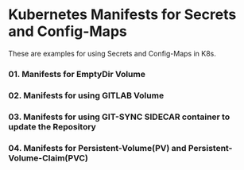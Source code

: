 # Kubernetes Manifests for Secrets and Config-Maps

These are examples for using Secrets and Config-Maps in K8s.

### 01. Manifests for EmptyDir Volume

### 02. Manifests for using GITLAB Volume

### 03. Manifests for using GIT-SYNC SIDECAR container to update the Repository

### 04. Manifests for Persistent-Volume(PV) and Persistent-Volume-Claim(PVC) 
